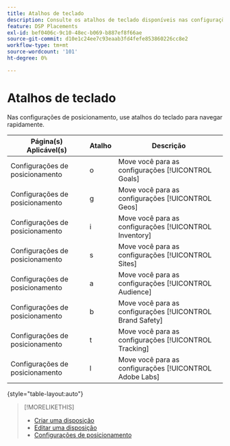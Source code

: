 ```yaml
---
title: Atalhos de teclado
description: Consulte os atalhos de teclado disponíveis nas configurações de posicionamento.
feature: DSP Placements
exl-id: bef0406c-9c10-48ec-b069-b887ef8f66ae
source-git-commit: d10e1c24ee7c93eaab3fd4fefe853860226cc8e2
workflow-type: tm+mt
source-wordcount: '101'
ht-degree: 0%

---
```


# Atalhos de teclado

Nas configurações de posicionamento, use atalhos do teclado para navegar rapidamente<!-- and to create ads and placements -->.

| Página(s) Aplicável(s) | Atalho | Descrição |
| ---------------| ----------- | ---------------------- |
| Configurações de posicionamento | o | Move você para as configurações [!UICONTROL Goals] |
| Configurações de posicionamento | g | Move você para as configurações [!UICONTROL Geos] |
| Configurações de posicionamento | i | Move você para as configurações [!UICONTROL Inventory] |
| Configurações de posicionamento | s | Move você para as configurações [!UICONTROL Sites] |
| Configurações de posicionamento | a | Move você para as configurações [!UICONTROL Audience] |
| Configurações de posicionamento | b | Move você para as configurações [!UICONTROL Brand Safety] |
| Configurações de posicionamento | t | Move você para as configurações [!UICONTROL Tracking] |
| Configurações de posicionamento | l | Move você para as configurações [!UICONTROL Adobe Labs] |

{style=&quot;table-layout:auto&quot;}

<!-- | Legacy placement settings | npv | Lets you create a new video placement | -->
<!-- | Legacy placement settings | npd | Lets you create a new display placement | -->
<!-- | Legacy placement settings | nav | Lets you create a new video ad | -->
<!-- | Legacy placement settings | nad | Lets you create a new display ad| -->

>[!MORELIKETHIS]
>
>* [Criar uma disposição](/help/dsp/campaign-management/placements/placement-create.md)
>* [Editar uma disposição](/help/dsp/campaign-management/placements/placement-edit.md)
>* [Configurações de posicionamento](/help/dsp/campaign-management/placements/placement-settings.md)

